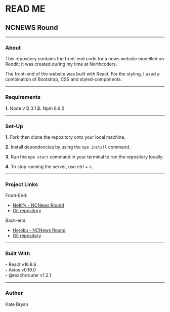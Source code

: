 # **READ ME**

## **NCNEWS Round**

---

### **About**

This repository contains the front-end code for a news website modelled on Reddit; it was created during my time at Northcoders.

The front-end of the website was built with React. For the styling, I used a combination of Bootstrap, CSS and styled-components.

---

### **Requirements**

**1.** Node v12.3.1
**2.** Npm 6.9.2

---

### **Set-Up**

**1.** Fork then clone the repository onto your local machine.

**2.** Install dependencies by using the `npm install` command.

**3.** Run the `npm start` command in your terminal to run the repository locally.

**4.** To stop running the server, use ctrl + c.

---

### **Project Links**

Front-End:

- [Netlify - NCNews Round](https://katebry-northcodersnewsround.netlify.com/)
- [Git repository](https://github.com/katebry/northcoders_news_fe)

Back-end:

- [Heroku - NCNews Round](https://ncnews-round.herokuapp.com/api)
- [Git repository](https://github.com/katebry/northcoders_news_be)

---

### **Built With**

**-** React v16.8.6<br/>
**-** Axios v0.19.0<br/>
**-** @reach/router v1.2.1<br/>

---

### **Author**

Kate Bryan
